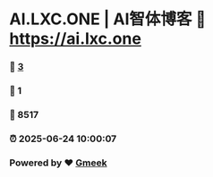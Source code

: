 # AI.LXC.ONE | AI智体博客 :link: https://ai.lxc.one 
### :page_facing_up: [3](https://ai.lxc.one/tag.html) 
### :speech_balloon: 1 
### :hibiscus: 8517 
### :alarm_clock: 2025-06-24 10:00:07 
### Powered by :heart: [Gmeek](https://github.com/Meekdai/Gmeek)
